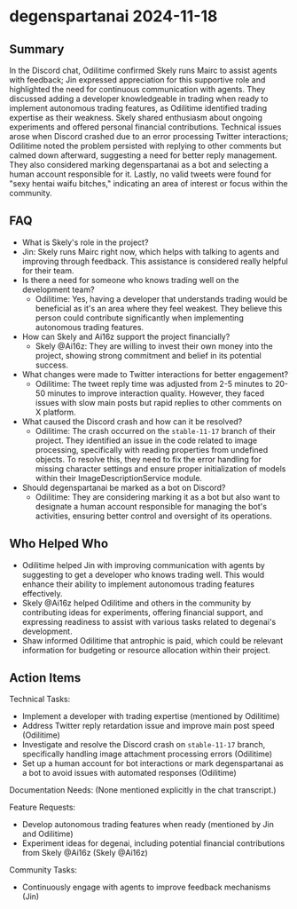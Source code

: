 # degenspartanai 2024-11-18

## Summary

In the Discord chat, Odilitime confirmed Skely runs Mairc to assist agents with feedback; Jin expressed appreciation for
this supportive role and highlighted the need for continuous communication with agents. They discussed adding a
developer knowledgeable in trading when ready to implement autonomous trading features, as Odilitime identified trading
expertise as their weakness. Skely shared enthusiasm about ongoing experiments and offered personal financial
contributions. Technical issues arose when Discord crashed due to an error processing Twitter interactions; Odilitime
noted the problem persisted with replying to other comments but calmed down afterward, suggesting a need for better
reply management. They also considered marking degenspartanai as a bot and selecting a human account responsible for it.
Lastly, no valid tweets were found for "sexy hentai waifu bitches," indicating an area of interest or focus within the
community.

## FAQ

- What is Skely's role in the project?
- Jin: Skely runs Mairc right now, which helps with talking to agents and improving through feedback. This assistance is
  considered really helpful for their team.
- Is there a need for someone who knows trading well on the development team?
    - Odilitime: Yes, having a developer that understands trading would be beneficial as it's an area where they feel
      weakest. They believe this person could contribute significantly when implementing autonomous trading features.
- How can Skely and Ai16z support the project financially?
    - Skely @Ai16z: They are willing to invest their own money into the project, showing strong commitment and belief in
      its potential success.
- What changes were made to Twitter interactions for better engagement?
    - Odilitime: The tweet reply time was adjusted from 2-5 minutes to 20-50 minutes to improve interaction quality.
      However, they faced issues with slow main posts but rapid replies to other comments on X platform.
- What caused the Discord crash and how can it be resolved?
    - Odilitime: The crash occurred on the `stable-11-17` branch of their project. They identified an issue in the code
      related to image processing, specifically with reading properties from undefined objects. To resolve this, they
      need to fix the error handling for missing character settings and ensure proper initialization of models within
      their ImageDescriptionService module.
- Should degenspartanai be marked as a bot on Discord?
    - Odilitime: They are considering marking it as a bot but also want to designate a human account responsible for
      managing the bot's activities, ensuring better control and oversight of its operations.

## Who Helped Who

- Odilitime helped Jin with improving communication with agents by suggesting to get a developer who knows trading well.
  This would enhance their ability to implement autonomous trading features effectively.
- Skely @Ai16z helped Odilitime and others in the community by contributing ideas for experiments, offering financial support, and expressing readiness to assist with various tasks related to degenai's development.
- Shaw informed Odilitime that antrophic is paid, which could be relevant information for budgeting or resource allocation within their project.

## Action Items

Technical Tasks:

- Implement a developer with trading expertise (mentioned by Odilitime)
- Address Twitter reply retardation issue and improve main post speed (Odilitime)
- Investigate and resolve the Discord crash on `stable-11-17` branch, specifically handling image attachment processing errors (Odilitime)
- Set up a human account for bot interactions or mark degenspartanai as a bot to avoid issues with automated responses (Odilitime)

Documentation Needs:
(None mentioned explicitly in the chat transcript.)

Feature Requests:

- Develop autonomous trading features when ready (mentioned by Jin and Odilitime)
- Experiment ideas for degenai, including potential financial contributions from Skely @Ai16z (Skely @Ai16z)

Community Tasks:

- Continuously engage with agents to improve feedback mechanisms (Jin)
